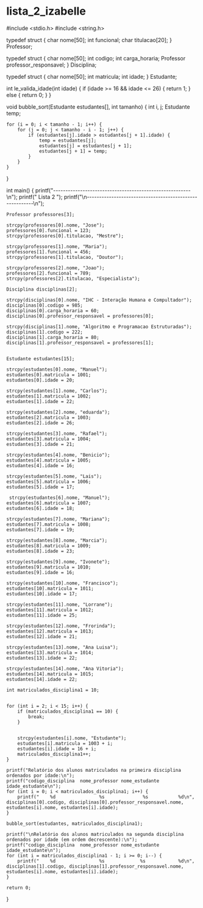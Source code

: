 # lista_2_izabelle


#include <stdio.h>
#include <string.h>

typedef struct {
    char nome[50];
    int funcional;
    char titulacao[20];
} Professor;

typedef struct {
    char nome[50];
    int codigo;
    int carga_horaria;
    Professor professor_responsavel;
} Disciplina;

typedef struct {
    char nome[50];
    int matricula;
    int idade;
} Estudante;


int le_valida_idade(int idade) {
    if (idade >= 16 && idade <= 26) {
        return 1; 
    } else {
        return 0; 
    }
}

void bubble_sort(Estudante estudantes[], int tamanho) {
    int i, j;
    Estudante temp;
    
    for (i = 0; i < tamanho - 1; i++) {
        for (j = 0; j < tamanho - i - 1; j++) {
            if (estudantes[j].idade > estudantes[j + 1].idade) {
                temp = estudantes[j];
                estudantes[j] = estudantes[j + 1];
                estudantes[j + 1] = temp;
            }
        }
    }
}

int main() {
    printf("--------------------------------------------------------\n");
    printf("                        Lista 2                             ");
    printf("\n--------------------------------------------------------\n");
    
    Professor professores[3];
    
    strcpy(professores[0].nome, "Jose");
    professores[0].funcional = 123;
    strcpy(professores[0].titulacao, "Mestre");
    
    strcpy(professores[1].nome, "Maria");
    professores[1].funcional = 456;
    strcpy(professores[1].titulacao, "Doutor");
    
    strcpy(professores[2].nome, "Joao");
    professores[2].funcional = 789;
    strcpy(professores[2].titulacao, "Especialista");
    
    Disciplina disciplinas[2];
    
    strcpy(disciplinas[0].nome, "IHC - Interação Humana e Compultador");
    disciplinas[0].codigo = 985;
    disciplinas[0].carga_horaria = 60;
    disciplinas[0].professor_responsavel = professores[0];
    
    strcpy(disciplinas[1].nome, "Algoritmo e Programacao Estruturadas");
    disciplinas[1].codigo = 222;
    disciplinas[1].carga_horaria = 80;
    disciplinas[1].professor_responsavel = professores[1];
    
 
    Estudante estudantes[15];
    
    strcpy(estudantes[0].nome, "Manuel");
    estudantes[0].matricula = 1001;
    estudantes[0].idade = 20;
    
    strcpy(estudantes[1].nome, "Carlos");
    estudantes[1].matricula = 1002;
    estudantes[1].idade = 22;
    
    strcpy(estudantes[2].nome, "eduarda");
    estudantes[2].matricula = 1003;
    estudantes[2].idade = 26;
    
    strcpy(estudantes[3].nome, "Rafael");
    estudantes[3].matricula = 1004;
    estudantes[3].idade = 21;
    
    strcpy(estudantes[4].nome, "Benicio");
    estudantes[4].matricula = 1005;
    estudantes[4].idade = 16;
    
    strcpy(estudantes[5].nome, "Lais");
    estudantes[5].matricula = 1006;
    estudantes[5].idade = 17;
    
     strcpy(estudantes[6].nome, "Manuel");
    estudantes[6].matricula = 1007;
    estudantes[6].idade = 18;
    
    strcpy(estudantes[7].nome, "Mariana");
    estudantes[7].matricula = 1008;
    estudantes[7].idade = 19;
    
    strcpy(estudantes[8].nome, "Marcia");
    estudantes[8].matricula = 1009;
    estudantes[8].idade = 23;
    
    strcpy(estudantes[9].nome, "Ivonete");
    estudantes[9].matricula = 1010;
    estudantes[9].idade = 16;
    
    strcpy(estudantes[10].nome, "Francisco");
    estudantes[10].matricula = 1011;
    estudantes[10].idade = 17;
    
    strcpy(estudantes[11].nome, "Lorrane");
    estudantes[11].matricula = 1012;
    estudantes[11].idade = 25;
    
    strcpy(estudantes[12].nome, "Frorinda");
    estudantes[12].matricula = 1013;
    estudantes[12].idade = 21;
    
    strcpy(estudantes[13].nome, "Ana Luisa");
    estudantes[13].matricula = 1014;
    estudantes[13].idade = 22;
    
    strcpy(estudantes[14].nome, "Ana Vitoria");
    estudantes[14].matricula = 1015;
    estudantes[14].idade = 22;
    
    int matriculados_disciplina1 = 10; 

  
    for (int i = 2; i < 15; i++) {
        if (matriculados_disciplina1 == 10) {
            break;
        }


        strcpy(estudantes[i].nome, "Estudante");
        estudantes[i].matricula = 1003 + i;
        estudantes[i].idade = 16 + i;
        matriculados_disciplina1++;
    }

    printf("Relatório dos alunos matriculados na primeira disciplina ordenados por idade:\n");
    printf("codigo_disciplina  nome_professor nome_estudante idade_estudante\n");
    for (int i = 0; i < matriculados_disciplina1; i++) {
        printf("    %d                %s              %s           %d\n", disciplinas[0].codigo, disciplinas[0].professor_responsavel.nome, estudantes[i].nome, estudantes[i].idade);
    }

    bubble_sort(estudantes, matriculados_disciplina1);

    printf("\nRelatório dos alunos matriculados na segunda disciplina ordenados por idade (em ordem decrescente):\n");
    printf("codigo_disciplina  nome_professor nome_estudante idade_estudante\n");
    for (int i = matriculados_disciplina1 - 1; i >= 0; i--) {
        printf("    %d                %s             %s            %d\n", disciplinas[1].codigo, disciplinas[1].professor_responsavel.nome, estudantes[i].nome, estudantes[i].idade);
    }

    return 0;
}

